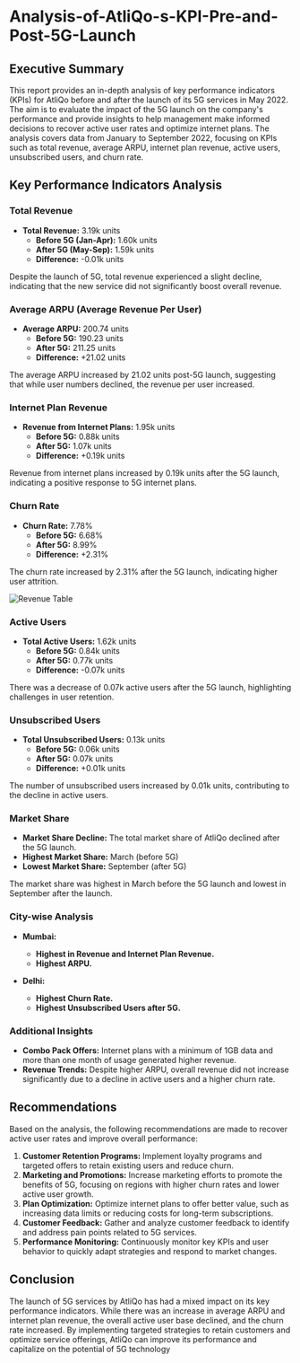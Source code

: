# Analysis-of-AtliQo-s-KPI-Pre-and-Post-5G-Launch

## Executive Summary

This report provides an in-depth analysis of key performance indicators (KPIs) for AtliQo before and after the launch of its 5G services in May 2022. The aim is to evaluate the impact of the 5G launch on the company's performance and provide insights to help management make informed decisions to recover active user rates and optimize internet plans. The analysis covers data from January to September 2022, focusing on KPIs such as total revenue, average ARPU, internet plan revenue, active users, unsubscribed users, and churn rate.

## Key Performance Indicators Analysis

### Total Revenue
- **Total Revenue:** 3.19k units
  - **Before 5G (Jan-Apr):** 1.60k units
  - **After 5G (May-Sep):** 1.59k units
  - **Difference:** -0.01k units

Despite the launch of 5G, total revenue experienced a slight decline, indicating that the new service did not significantly boost overall revenue.

### Average ARPU (Average Revenue Per User)
- **Average ARPU:** 200.74 units
  - **Before 5G:** 190.23 units
  - **After 5G:** 211.25 units
  - **Difference:** +21.02 units

The average ARPU increased by 21.02 units post-5G launch, suggesting that while user numbers declined, the revenue per user increased.

### Internet Plan Revenue
- **Revenue from Internet Plans:** 1.95k units
  - **Before 5G:** 0.88k units
  - **After 5G:** 1.07k units	
  - **Difference:** +0.19k units

Revenue from internet plans increased by 0.19k units after the 5G launch, indicating a positive response to 5G internet plans.

### Churn Rate
- **Churn Rate:** 7.78%
  - **Before 5G:** 6.68%
  - **After 5G:** 8.99%
  - **Difference:** +2.31%

The churn rate increased by 2.31% after the 5G launch, indicating higher user attrition.

 ![Revenue Table](https://github.com/Fahmida454/Analysis-of-AtliQo-s-KPI-Pre-and-Post-5G-Launch/assets/136923833/2538cad1-ea5a-4071-b15b-494e45492675)


### Active Users
- **Total Active Users:** 1.62k units
  - **Before 5G:** 0.84k units
  - **After 5G:** 0.77k units
  - **Difference:** -0.07k units

There was a decrease of 0.07k active users after the 5G launch, highlighting challenges in user retention.

### Unsubscribed Users
- **Total Unsubscribed Users:** 0.13k units
  - **Before 5G:** 0.06k units
  - **After 5G:** 0.07k units
  - **Difference:** +0.01k units

The number of unsubscribed users increased by 0.01k units, contributing to the decline in active users.

### Market Share
- **Market Share Decline:** The total market share of AtliQo declined after the 5G launch.
- **Highest Market Share:** March (before 5G)
- **Lowest Market Share:** September (after 5G)

The market share was highest in March before the 5G launch and lowest in September after the launch.

### City-wise Analysis
- **Mumbai:**
  - **Highest in Revenue and Internet Plan Revenue.**
  - **Highest ARPU.**

- **Delhi:**
  - **Highest Churn Rate.**
  - **Highest Unsubscribed Users after 5G.**

### Additional Insights
- **Combo Pack Offers:** Internet plans with a minimum of 1GB data and more than one month of usage generated higher revenue.
- **Revenue Trends:** Despite higher ARPU, overall revenue did not increase significantly due to a decline in active users and a higher churn rate.

## Recommendations
Based on the analysis, the following recommendations are made to recover active user rates and improve overall performance:

1. **Customer Retention Programs:** Implement loyalty programs and targeted offers to retain existing users and reduce churn.
2. **Marketing and Promotions:** Increase marketing efforts to promote the benefits of 5G, focusing on regions with higher churn rates and lower active user growth.
3. **Plan Optimization:** Optimize internet plans to offer better value, such as increasing data limits or reducing costs for long-term subscriptions.
4. **Customer Feedback:** Gather and analyze customer feedback to identify and address pain points related to 5G services.
5. **Performance Monitoring:** Continuously monitor key KPIs and user behavior to quickly adapt strategies and respond to market changes.

## Conclusion
The launch of 5G services by AtliQo has had a mixed impact on its key performance indicators. While there was an increase in average ARPU and internet plan revenue, the overall active user base declined, and the churn rate increased. By implementing targeted strategies to retain customers and optimize service offerings, AtliQo can improve its performance and capitalize on the potential of 5G technology
